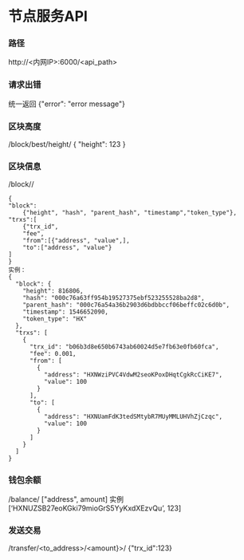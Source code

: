 # 节点服务API
### 路径
http://<内网IP>:6000/<api_path>

### 请求出错
统一返回
{"error":  "error message"}

### 区块高度
/block/best/height/
{ "height": 123 }

### 区块信息
/block/<height>/
```
{
"block": 
	{"height", "hash", "parent_hash", "timestamp","token_type"},
"trxs":[
	{"trx_id", 
	"fee", 
	"from":[{"address", "value",], 
	"to":["address", "value"}
]
}
实例：
{
  "block": {
    "height": 816806,
    "hash": "000c76a63ff954b19527375ebf523255528ba2d8",
    "parent_hash": "000c76a54a36b2903d6bdbbccf06beffc02c6d0b",
    "timestamp": 1546652090,
    "token_type": "HX"
  },
  "trxs": [
    {
      "trx_id": "b06b3d8e650b6743ab60024d5e7fb63e0fb60fca",
      "fee": 0.001,
      "from": [
        {
          "address": "HXNWziPVC4VdwM2seoKPoxDHqtCgkRcCiKE7",
          "value": 100
        }
      ],
      "to": [
        {
          "address": "HXNUamFdK3tedSMtybR7MUyMMLUHVhZjCzqc",
          "value": 100
        }
      ]
    }
  ]
}

```

### 钱包余额
/balance/
["address",  amount]
实例
[‘HXNUZSB27eoKGki79mioGrS5YyKxdXEzvQu’, 123]

### 发送交易
/transfer/<to_address>/<amount}>/
{"trx_id":123}
